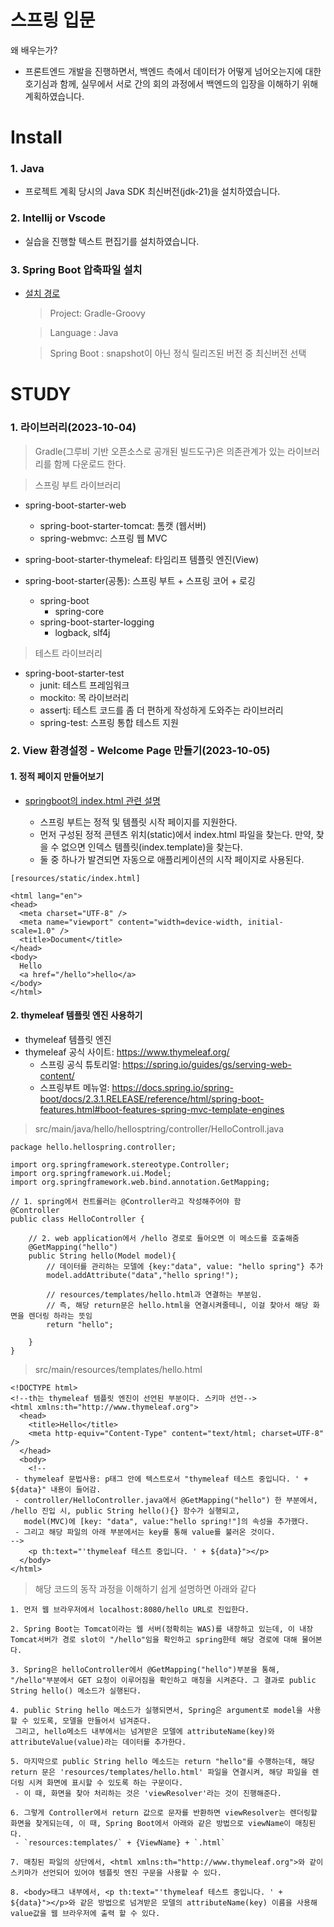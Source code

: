 # 스프링 입문

왜 배우는가?

- 프론트엔드 개발을 진행하면서, 백엔드 측에서 데이터가 어떻게 넘어오는지에 대한 호기심과 함께, 실무에서 서로 간의 회의 과정에서 백엔드의 입장을 이해하기 위해 계획하였습니다.

# Install

### 1. Java

- 프로젝트 계획 당시의 Java SDK 최신버전(jdk-21)을 설치하였습니다.

### 2. Intellij or Vscode

- 실습을 진행할 텍스트 편집기를 설치하였습니다.

### 3. Spring Boot 압축파일 설치

- [설치 경로](https://start.spring.io)

  > Project: Gradle-Groovy

  > Language : Java

  > Spring Boot : snapshot이 아닌 정식 릴리즈된 버전 중 최신버전 선택

# STUDY

### 1. 라이브러리(2023-10-04)

> Gradle(그루비 기반 오픈소스로 공개된 빌드도구)은 의존관계가 있는 라이브러리를 함께 다운로드 한다.

> 스프링 부트 라이브러리

- spring-boot-starter-web

  - spring-boot-starter-tomcat: 톰캣 (웹서버)
  - spring-webmvc: 스프링 웹 MVC

- spring-boot-starter-thymeleaf: 타임리프 템플릿 엔진(View)

- spring-boot-starter(공통): 스프링 부트 + 스프링 코어 + 로깅
  - spring-boot
    - spring-core
  - spring-boot-starter-logging
    - logback, slf4j

> 테스트 라이브러리

- spring-boot-starter-test
  - junit: 테스트 프레임워크
  - mockito: 목 라이브러리
  - assertj: 테스트 코드를 좀 더 편하게 작성하게 도와주는 라이브러리
  - spring-test: 스프링 통합 테스트 지원

### 2. View 환경설정 - Welcome Page 만들기(2023-10-05)

#### 1. 정적 페이지 만들어보기

- [springboot의 index.html 관련 설명](https://docs.spring.io/spring-boot/docs/current/reference/html/web.html#web)

  - 스프링 부트는 정적 및 템플릿 시작 페이지를 지원한다.
  - 먼저 구성된 정적 콘텐츠 위치(static)에서 index.html 파일을 찾는다. 만약, 찾을 수 없으면 인덱스 템플릿(index.template)을 찾는다.
  - 둘 중 하나가 발견되면 자동으로 애플리케이션의 시작 페이지로 사용된다.

```
[resources/static/index.html]

<html lang="en">
<head>
  <meta charset="UTF-8" />
  <meta name="viewport" content="width=device-width, initial-scale=1.0" />
  <title>Document</title>
</head>
<body>
  Hello
  <a href="/hello">hello</a>
</body>
</html>
```

#### 2. thymeleaf 템플릿 엔진 사용하기

- thymeleaf 템플릿 엔진
- thymeleaf 공식 사이트: https://www.thymeleaf.org/
  - 스프링 공식 튜토리얼: https://spring.io/guides/gs/serving-web-content/
  - 스프링부트 메뉴얼: https://docs.spring.io/spring-boot/docs/2.3.1.RELEASE/reference/html/spring-boot-features.html#boot-features-spring-mvc-template-engines

> src/main/java/hello/hellosptring/controller/HelloControll.java

```
package hello.hellospring.controller;

import org.springframework.stereotype.Controller;
import org.springframework.ui.Model;
import org.springframework.web.bind.annotation.GetMapping;

// 1. spring에서 컨트롤러는 @Controller라고 작성해주어야 함
@Controller
public class HelloController {

    // 2. web application에서 /hello 경로로 들어오면 이 메소드를 호출해줌
    @GetMapping("hello")
    public String hello(Model model){
        // 데이터를 관리하는 모델에 {key:"data", value: "hello spring"} 추가
        model.addAttribute("data","hello spring!");

        // resources/templates/hello.html과 연결하는 부분임.
        // 즉, 해당 return문은 hello.html을 연결시켜줄테니, 이걸 찾아서 해당 화면을 렌더링 하라는 뜻임
        return "hello";

    }
}
```

> src/main/resources/templates/hello.html

```
<!DOCTYPE html>
<!--th는 thymeleaf 템플릿 엔진이 선언된 부분이다. 스키마 선언-->
<html xmlns:th="http://www.thymeleaf.org">
  <head>
    <title>Hello</title>
    <meta http-equiv="Content-Type" content="text/html; charset=UTF-8" />
  </head>
  <body>
    <!--
 - thymeleaf 문법사용: p태그 안에 텍스트로서 "thymeleaf 테스트 중입니다. ' + ${data}" 내용이 들어감.
 - controller/HelloController.java에서 @GetMapping("hello") 한 부분에서, /hello 진입 시, public String hello(){} 함수가 실행되고,
   model(MVC)에 [key: "data", value:"hello spring!"]의 속성을 추가했다.
 - 그리고 해당 파일의 아래 부분에서는 key를 통해 value를 불러온 것이다.
-->
    <p th:text="'thymeleaf 테스트 중입니다. ' + ${data}"></p>
  </body>
</html>
```

> 해당 코드의 동작 과정을 이해하기 쉽게 설명하면 아래와 같다

```
1. 먼저 웹 브라우저에서 localhost:8080/hello URL로 진입한다.

2. Spring Boot는 Tomcat이라는 웹 서버(정확히는 WAS)를 내장하고 있는데, 이 내장 Tomcat서버가 경로 slot이 "/hello"임을 확인하고 spring한테 해당 경로에 대해 물어본다.

3. Spring은 helloController에서 @GetMapping("hello")부분을 통해, "/hello"부분에서 GET 요청이 이루어짐을 확인하고 매칭을 시켜준다. 그 결과로 public String hello() 메소드가 실행된다.

4. public String hello 메소드가 실행되면서, Spring은 argument로 model을 사용할 수 있도록, 모델을 만들어서 넘겨준다.
 그리고, hello메소드 내부에서는 넘겨받은 모델에 attributeName(key)와 attributeValue(value)라는 데이터를 추가한다.

5. 마지막으로 public String hello 메소드는 return "hello"를 수행하는데, 해당 return 문은 'resources/templates/hello.html' 파일을 연결시켜, 해당 파일을 렌더링 시켜 화면에 표시할 수 있도록 하는 구문이다.
 - 이 때, 화면을 찾아 처리하는 것은 'viewResolver'라는 것이 진행해준다.

6. 그렇게 Controller에서 return 값으로 문자를 반환하면 viewResolver는 렌더링할 화면을 찾게되는데, 이 때, Spring Boot에서 아래와 같은 방법으로 viewName이 매칭된다.
 - `resources:templates/` + {ViewName} + `.html`

7. 매칭된 파일의 상단에서, <html xmlns:th="http://www.thymeleaf.org">와 같이 스키마가 선언되어 있어야 템플릿 엔진 구문을 사용할 수 있다.

8. <body>태그 내부에서, <p th:text="'thymeleaf 테스트 중입니다. ' + ${data}"></p>와 같은 방법으로 넘겨받은 모델의 attributeName(key) 이름을 사용해 value값을 웹 브라우저에 출력 할 수 있다.
```
